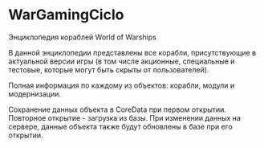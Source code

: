 # WarGamingCiclo
Энциклопедия кораблей World of Warships

В данной энциклопедии представлены все корабли, присутствующие в актуальной версии игры 
(в том числе акционные, специальные и тестовые, которые могут быть скрыты от пользователей).

Полная информация по каждому из объектов: корабли, модули и модернизации.

Сохранение данных объекта в CoreData при первом открытии. Повторное открытие - загрузка из базы.
При изменении данных на сервере, данные объекта также будут обновлены в базе при его открытии.
